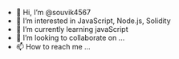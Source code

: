 - 👋 Hi, I’m @souvik4567
- 👀 I’m interested in JavaScript, Node.js, Solidity
- 🌱 I’m currently learning javaScript
- 💞️ I’m looking to collaborate on ...
- 📫 How to reach me ...

<!---
souvik4567/souvik4567 is a ✨ special ✨ repository because its `README.md` (this file) appears on your GitHub profile.
You can click the Preview link to take a look at your changes.
--->
